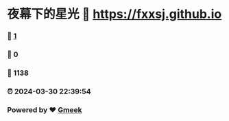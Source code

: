 # 夜幕下的星光 :link: https://fxxsj.github.io 
### :page_facing_up: [1](https://fxxsj.github.io/tag.html) 
### :speech_balloon: 0 
### :hibiscus: 1138 
### :alarm_clock: 2024-03-30 22:39:54 
### Powered by :heart: [Gmeek](https://github.com/Meekdai/Gmeek)
